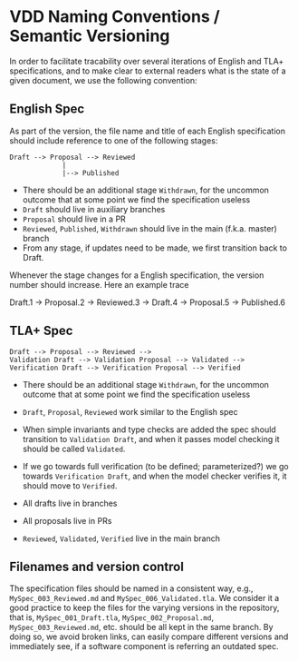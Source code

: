 # VDD Naming Conventions / Semantic Versioning

In order to facilitate tracability over several iterations of English
and TLA+ specifications, and to make clear to external readers what is
the state of a given document, we use the following convention:

## English Spec

As part of the version, the file name and title of each English specification should include reference to one
of the following stages:

```
Draft --> Proposal --> Reviewed
             |
             |--> Published
```


- There should be an additional stage `Withdrawn`, for the uncommon
  outcome that at some point we find the specification useless
- `Draft` should live in auxiliary branches
- `Proposal` should live in a PR
- `Reviewed`, `Published`, `Withdrawn` should live in the main
  (f.k.a. master) branch
- From any stage, if updates need to be made, we first transition back
  to Draft.
  
  
Whenever the stage changes for a English specification, the version
number should increase. Here an example trace

Draft.1 -> Proposal.2 -> Reviewed.3 -> Draft.4 -> Proposal.5 ->
Published.6


## TLA+ Spec

```
Draft --> Proposal --> Reviewed --> 
Validation Draft --> Validation Proposal --> Validated --> 
Verification Draft --> Verification Proposal --> Verified
```


- There should be an additional stage `Withdrawn`, for the uncommon
  outcome that at some point we find the specification useless
- `Draft`, `Proposal`, `Reviewed` work similar to the English spec
- When simple invariants and type checks are added the spec should
  transition to `Validation Draft`, and when it passes model checking it
  should be called `Validated`.
- If we go towards full verification (to be defined; parameterized?)
  we go towards `Verification Draft`, and when the model checker
  verifies it, it should move to `Verified`.

- All drafts live in branches
- All proposals live in PRs
- `Reviewed`, `Validated`, `Verified` live in the main branch

## Filenames and version control

The specification files should be named in a consistent way, e.g., `MySpec_003_Reviewed.md` and `MySpec_006_Validated.tla`.
We consider it a good practice to keep the files for the varying versions in the repository, that is, `MySpec_001_Draft.tla`,
`MySpec_002_Proposal.md`, `MySpec_003_Reviewed.md`, etc. should be all kept in the same branch. By doing so, we avoid broken links,
can easily compare different versions and immediately see, if a software component is referring an outdated spec.

